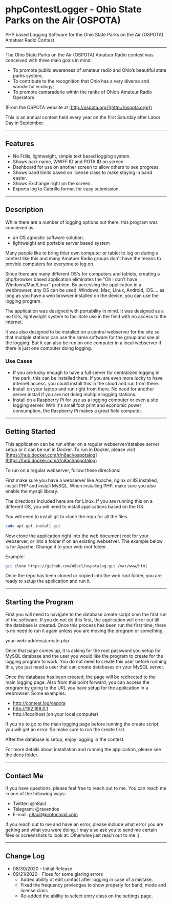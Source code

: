 # phpContestLogger - Ohio State Parks on the Air (OSPOTA)
PHP based Logging Software for the Ohio State Parks on the Air (OSPOTA) Amatuer Radio Contest

---

The Ohio State Parks on the Air (OSPOTA) Amatuer Radio contest was conceived with three main goals in mind:

- To promote public awareness of amateur radio and Ohio’s beautiful state parks system;
- To contribute to the recognition that Ohio has a very diverse and wonderful ecology;
- To promote camaraderie within the ranks of Ohio’s Amateur Radio Operators

(From the OSPOTA website at [http://ospota.org/](http://ospota.org/))

This is an annual contest held every year on the first Saturday after Labor Day in September.

---

## Features 
* No Frills, lightweight, simple text based logging system.
* Shows park name, WWFF ID and POTA ID on screen
* Dashboard for use on another screen to allow others to see progress.
* Shows band limits based on license class to make staying in band easier.
* Shows Exchange right on the screen.
* Exports log to Cabrillo format for easy submission.

---

## Description
While there are a number of logging options out there, this program was concieved as 
- an OS agnostic software solution. 
- lightweight and portable server based system

Many people like to bring thier own computer or tablet to log on during a contest like this and many Amatuer Radio groups don't have the means to provide computers for everyone to log on. 

Since there are many different OS's for computers and tablets, creating a php/browser based application eliminates the "Oh I don't have Windows/Mac/Linux" problem. By accessing the application in a webbrowser, any OS can be used. Windows, Mac, Linux, Android, iOS.... as long as you have a web browser installed on the device, you can use the logging program. 

The application was designed with portability in mind. It was designed as a no frills, lightweight system to facilitate use in the field with no access to the internet.

It was also designed to be installed on a central webserver for the site so that multiple stations can use the same software for the group and see all the logging. But it can also be run on one computer in a local webserver if there is just one computer doing logging.

### Use Cases
* If you are lucky enough to have a full server for centralized logging in the park, this can be installed there. If you are even more lucky to have internet access, you could install this in the cloud and run from there.
* Install on your laptop and run right from there. No need for another server install if you are not doing multiple logging stations.
* Install on a Raspberry Pi for use as a logging computer or even a site logging server. With it's small foot print and economic power consumption, the Raspberry Pi makes a great field computer.

---

## Getting Started

This application can be run either on a regular webserver/databse server setup or it can be run in Docker. To run in Docker, please visit [https://hub.docker.com/r/n8acl/ospotalog](https://hub.docker.com/r/n8acl/ospotalog)

To run on a regular webserver, follow these directions:

First make sure you have a webserver like Apache, nginx or IIS installed, install PHP and install MySQL. When installing PHP, make sure you also enable the mysqli library.

The directions included here are for Linux. If you are running this on a different OS, you will need to install applications based on the OS.

You will need to install git to clone the repo for all the files.

```bash
sudo apt-get install git
```

Now clone the application right into the web document root for your webserver, or into a folder if on an existing webserver. The example below is for Apache. Change it to your web root folder.

Example:
```bash
git clone https://github.com/n8acl/ospotalog.git /var/www/html
```

Once the repo has been cloned or copied into the web root folder, you are ready to setup the application and run it.

---

## Starting the Program

First you will need to navigate to the database create script omn the first run of the software. If you do not do this first, the application will error out till the database is created. Once this process has been run the first time, there is no need to run it again unless you are moving the program or something. 

your-web-address/create.php

Once that page comes up, it is asking for the root password you setup for MySQL database and the user you would like the program to create for the logging program to work. You do not need to create this user before running this, you just need a user that can create databases on your MySQL server.

Once the database has been created, the page will be redirected to the main logging page. Also from this point forward, you can access the program by going to the URL you have setup for the application in a webrowser. Some examples:
* http://contest.log/ospota
* http://192.168.0.1
* http://localhost (on your local computer)

If you try to go to the main logging page before running the create script, you will get an error. So make sure to run the create first.

After the database is setup, enjoy logging in the contest.

For more details about installation and running the application, please see the docs folder.

---

## Contact Me
If you have questions, please feel free to reach out to me. You can reach me in one of the following ways:

- Twitter: @n8acl
- Telegram: @ravendos
- E-mail: n8acl@protonmail.com

If you reach out to me and have an error, please include what error you are getting and what you were doing. I may also ask you to send me certain files or screenshots to look at. Otherwise just reach out to me :).

---

## Change Log

* 08/30/2020 - Initial Release
* 09/21/2020 - Fixes for some glaring errors
    - Added ability ot edit contact after logging in case of a mistake.
    - Fixed the frequency privledges to show properly for band, mode and license class
    - Re-added the ability to select entry class on the settings page.


